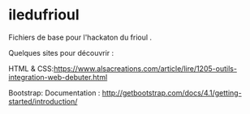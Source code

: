 # iledufrioul
Fichiers de base pour l'hackaton du frioul . 


Quelques sites pour découvrir : 

HTML & CSS:https://www.alsacreations.com/article/lire/1205-outils-integration-web-debuter.html

Bootstrap: Documentation : http://getbootstrap.com/docs/4.1/getting-started/introduction/
